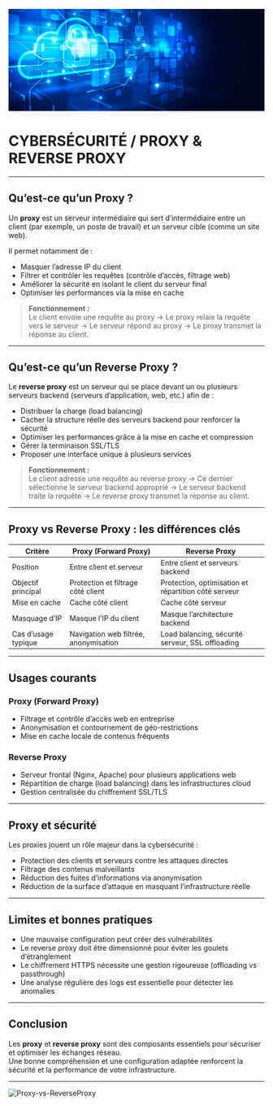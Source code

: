 ![Debian_logo-01](./images/Cloud-et-securite.png)

# CYBERSÉCURITÉ / PROXY & REVERSE PROXY

---

## Qu’est-ce qu’un Proxy ?

Un **proxy** est un serveur intermédiaire qui sert d’intermédiaire entre un client (par exemple, un poste de travail) et un serveur cible (comme un site web).  

Il permet notamment de :  
- Masquer l’adresse IP du client  
- Filtrer et contrôler les requêtes (contrôle d’accès, filtrage web)  
- Améliorer la sécurité en isolant le client du serveur final  
- Optimiser les performances via la mise en cache  

> **Fonctionnement :**  
> Le client envoie une requête au proxy → Le proxy relaie la requête vers le serveur → Le serveur répond au proxy → Le proxy transmet la réponse au client.

---

## Qu’est-ce qu’un Reverse Proxy ?

Le **reverse proxy** est un serveur qui se place devant un ou plusieurs serveurs backend (serveurs d’application, web, etc.) afin de :  
- Distribuer la charge (load balancing)  
- Cacher la structure réelle des serveurs backend pour renforcer la sécurité  
- Optimiser les performances grâce à la mise en cache et compression  
- Gérer la terminaison SSL/TLS  
- Proposer une interface unique à plusieurs services  

> **Fonctionnement :**  
> Le client adresse une requête au reverse proxy → Ce dernier sélectionne le serveur backend approprié → Le serveur backend traite la requête → Le reverse proxy transmet la réponse au client.

---

## Proxy vs Reverse Proxy : les différences clés

| Critère                  | Proxy (Forward Proxy)                         | Reverse Proxy                               |
|--------------------------|----------------------------------------------|---------------------------------------------|
| Position                 | Entre client et serveur                      | Entre client et serveurs backend            |
| Objectif principal       | Protection et filtrage côté client           | Protection, optimisation et répartition côté serveur |
| Mise en cache            | Cache côté client                            | Cache côté serveur                          |
| Masquage d’IP            | Masque l’IP du client                        | Masque l’architecture backend               |
| Cas d’usage typique      | Navigation web filtrée, anonymisation       | Load balancing, sécurité serveur, SSL offloading |

---

## Usages courants

### Proxy (Forward Proxy)

- Filtrage et contrôle d’accès web en entreprise  
- Anonymisation et contournement de géo-restrictions  
- Mise en cache locale de contenus fréquents  

### Reverse Proxy

- Serveur frontal (Nginx, Apache) pour plusieurs applications web  
- Répartition de charge (load balancing) dans les infrastructures cloud  
- Gestion centralisée du chiffrement SSL/TLS  

---

## Proxy et sécurité

Les proxies jouent un rôle majeur dans la cybersécurité :  
- Protection des clients et serveurs contre les attaques directes  
- Filtrage des contenus malveillants  
- Réduction des fuites d’informations via anonymisation  
- Réduction de la surface d’attaque en masquant l’infrastructure réelle  

---

## Limites et bonnes pratiques

- Une mauvaise configuration peut créer des vulnérabilités  
- Le reverse proxy doit être dimensionné pour éviter les goulets d’étranglement  
- Le chiffrement HTTPS nécessite une gestion rigoureuse (offloading vs passthrough)  
- Une analyse régulière des logs est essentielle pour détecter les anomalies  

---

## Conclusion

Les **proxy** et **reverse proxy** sont des composants essentiels pour sécuriser et optimiser les échanges réseau.  
Une bonne compréhension et une configuration adaptée renforcent la sécurité et la performance de votre infrastructure.

---

![Proxy-vs-ReverseProxy](./images/Proxy-vs-ReverseProxy.png)
